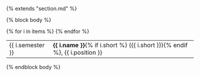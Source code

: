 {% extends "section.md" %}

{% block body %}
<table class="table table-hover">
{% for i in items %}
<tr>
  <td class='col-md-1'>{{ i.semester }}</td>
  <td><strong>{{ i.name }}</strong>{% if i.short %} ({{ i.short }}){% endif %}, {{ i.position }}</td>
</tr>
{% endfor %}
</table>
{% endblock body %}
